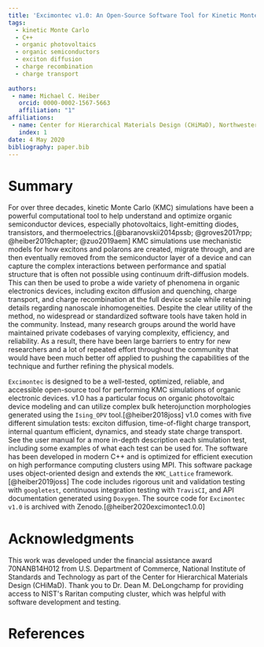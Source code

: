 ```yaml
---
title: 'Excimontec v1.0: An Open-Source Software Tool for Kinetic Monte Carlo Simulations of Organic Electronic Devices'
tags:
  - kinetic Monte Carlo
  - C++
  - organic photovoltaics
  - organic semiconductors
  - exciton diffusion
  - charge recombination
  - charge transport
  
authors:
 - name: Michael C. Heiber
   orcid: 0000-0002-1567-5663
   affiliation: "1"
affiliations:
 - name: Center for Hierarchical Materials Design (CHiMaD), Northwestern University, Evanston, Illinois 60208, USA
   index: 1
date: 4 May 2020
bibliography: paper.bib
---
```


# Summary

For over three decades, kinetic Monte Carlo (KMC) simulations have been a powerful computational tool to help understand and optimize organic semiconductor devices, especially photovoltaics, light-emitting diodes, transistors, and thermoelectrics.[@baranovskii2014pssb; @groves2017rpp; @heiber2019chapter; @zuo2019aem]
KMC simulations use mechanistic models for how excitons and polarons are created, migrate through, and are then eventually removed from the semiconductor layer of a device and can capture the complex interactions between performance and spatial structure that is often not possible using continuum drift-diffusion models. 
This can then be used to probe a wide variety of phenomena in organic electronics devices, including exciton diffusion and quenching, charge transport, and charge recombination at the full device scale while retaining details regarding nanoscale inhomogeneities. 
Despite the clear utility of the method, no widespread or standardized software tools have taken hold in the community. 
Instead, many research groups around the world have maintained private codebases of varying complexity, efficiency, and reliability. 
As a result, there have been large barriers to entry for new researchers and a lot of repeated effort throughout the community that would have been much better off applied to pushing the capabilities of the technique and further refining the physical models.

``Excimontec`` is designed to be a well-tested, optimized, reliable, and accessible open-source tool for performing KMC simulations of organic electronic devices. 
v1.0 has a particular focus on organic photovoltaic device modeling and can utilize complex bulk heterojunction morphologies generated using the ``Ising_OPV`` tool.[@heiber2018joss]
v1.0 comes with five different simulation tests: exciton diffusion, time-of-flight charge transport, internal quantum efficient, dynamics, and steady state charge transport. 
See the user manual for a more in-depth description each simulation test, including some examples of what each test can be used for. 
The software has been developed in modern C++ and is optimized for efficient execution on high performance computing clusters using MPI. 
This software package uses object-oriented design and extends the ``KMC_Lattice`` framework.[@heiber2019joss] 
The code includes rigorous unit and validation testing with ``googletest``, continuous integration testing with ``TravisCI``, and API documentation generated using ``Doxygen``. 
The source code for ``Excimontec v1.0`` is archived with Zenodo.[@heiber2020excimontec1.0.0]


# Acknowledgments

This work was developed under the financial assistance award 70NANB14H012 from U.S. Department of Commerce, National Institute of Standards and Technology as part of the Center for Hierarchical Materials Design (CHiMaD).  Thank you to Dr. Dean M. DeLongchamp for providing access to NIST's Raritan computing cluster, which was helpful with software development and testing.

# References
